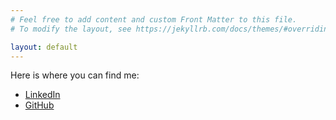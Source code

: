 ```yaml
---
# Feel free to add content and custom Front Matter to this file.
# To modify the layout, see https://jekyllrb.com/docs/themes/#overriding-theme-defaults

layout: default
---
```

Here is where you can find me:
- [LinkedIn](https://www.linkedin.com/in/charlie-wong-a6636627/)
- [GitHub](https://github.com/charlierosewong)
